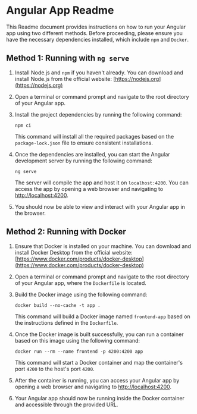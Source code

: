 # Angular App Readme

This Readme document provides instructions on how to run your Angular app using two different methods. Before proceeding, please ensure you have the necessary dependencies installed, which include `npm` and `Docker`.

## Method 1: Running with `ng serve`

1. Install Node.js and `npm` if you haven't already. You can download and install Node.js from the official website: [https://nodejs.org](https://nodejs.org)

2. Open a terminal or command prompt and navigate to the root directory of your Angular app.

3. Install the project dependencies by running the following command:
   ```
   npm ci
   ```

   This command will install all the required packages based on the `package-lock.json` file to ensure consistent installations.

4. Once the dependencies are installed, you can start the Angular development server by running the following command:
   ```
   ng serve
   ```

   The server will compile the app and host it on `localhost:4200`. You can access the app by opening a web browser and navigating to [http://localhost:4200](http://localhost:4200).

5. You should now be able to view and interact with your Angular app in the browser.

## Method 2: Running with Docker


1. Ensure that Docker is installed on your machine. You can download and install Docker Desktop from the official website: [https://www.docker.com/products/docker-desktop](https://www.docker.com/products/docker-desktop)

2. Open a terminal or command prompt and navigate to the root directory of your Angular app, where the `Dockerfile` is located.

3. Build the Docker image using the following command:
   ```
   docker build --no-cache -t app .
   ```

   This command will build a Docker image named `frontend-app` based on the instructions defined in the `Dockerfile`.

4. Once the Docker image is built successfully, you can run a container based on this image using the following command:
   ```
   docker run --rm --name frontend -p 4200:4200 app
   ```

   This command will start a Docker container and map the container's port `4200` to the host's port `4200`.

5. After the container is running, you can access your Angular app by opening a web browser and navigating to [http://localhost:4200](http://localhost:4200).

6. Your Angular app should now be running inside the Docker container and accessible through the provided URL.

